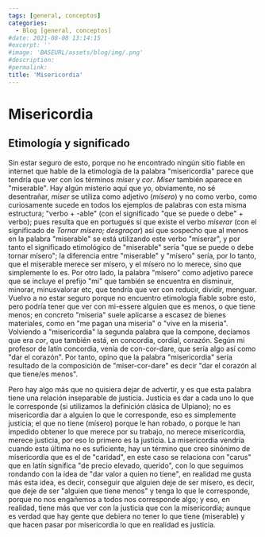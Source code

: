 ```yaml
---
tags: [general, conceptos]
categories:
  - Blog [general, conceptos]
#date: 2021-08-08 13:14:15
#excerpt: ''
#image: 'BASEURL/assets/blog/img/.png'
#description:
#permalink:
title: 'Misericordia'
---
```


# Misericordia

## Etimología y significado

Sin estar seguro de esto, porque no he encontrado ningún sitio fiable en internet que hable de la etimología de la palabra "misericordia" parece que tendría que ver con los términos *miser* y *cor*. *Miser* también aparece en "miserable". Hay algún misterio aquí que yo, obviamente, no sé desentrañar, *miser* se utiliza como adjetivo (*mísero*) y no como verbo, como curiosamente sucede en todos los ejemplos de palabras con esta misma estructura; "verbo + -able" (con el significado "que se puede o debe" + verbo); pues resulta que en portugués sí que existe el verbo *miserar* (con el significado de *Tornar mísero; desgraçar*) así que sospecho que al menos en la palabra "miserable" se está utilizando este verbo "miserar", y por tanto el significado etimológico de "miserable" sería "que se puede o debe tornar mísero"; la diferencia entre "miserable" y "mísero" sería, por lo tanto, que el miserable merece ser mísero, y el mísero no lo merece, sino que simplemente lo es. Por otro lado, la palabra "mísero" como adjetivo parece que se incluye el prefijo "mi" que también se encuentra en disminuir, minorar, minusvalorar etc, que tendría que ver con reducir, dividir, menguar. Vuelvo a no estar seguro porque no encuentro etimología fiable sobre esto, pero podría tener que ver con mi-essere alguien que es menos, o que tiene menos; en concreto "miseria" suele aplicarse a escasez de bienes materiales, como en "me pagan una miseria" o "vive en la miseria". Volviendo a "misericordia" la segunda palabra que la compone, decíamos que era *cor*, que también está, en concordia, cordial, corazón. Según mi profesor de latín concordia, venía de con-cor-dare, que sería algo así como "dar el corazón". Por tanto, opino que la palabra "misericordia" sería resultado de la composición de "miser-cor-dare" es decir "dar el corazón al que tiene/es menos".

Pero hay algo más que no quisiera dejar de advertir, y es que esta palabra tiene una relación inseparable de justicia. Justicia es dar a cada uno lo que le corresponde (si utilizamos la definición clásica de Ulpiano); no es misericordia dar a alguien lo que le corresponde, eso es simplemente justicia; el que no tiene (mísero) porque le han robado, o porque le han impedido obtener lo que merece por su trabajo, no merece misericordia, merece justicia, por eso lo primero es la justicia. La misericordia vendría cuando esta última no es suficiente, hay un término que creo sinónimo de misericordia que es el de "caridad", en este caso se relaciona con "carus" que en latín significa "de precio elevado, querido", con lo que seguimos rondando con la idea de "dar valor a quien no tiene", en realidad me gusta más esta idea, es decir, conseguir que alguien deje de ser mísero, es decir, que deje de ser "alguien que tiene menos" y tenga lo que le corresponde, porque no nos engañemos a todos nos corresponde algo; y eso, en realidad, tiene más que ver con la justicia que con la misericordia; aunque es verdad que hay gente que debiera no tener lo que tiene (miserable) y que hacen pasar por misericordia lo que en realidad es justicia.  

